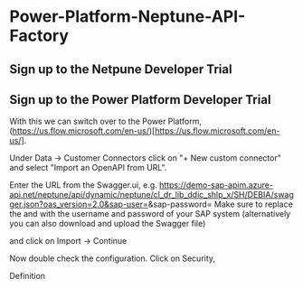 # Power-Platform-Neptune-API-Factory

## Sign up to the Netpune Developer Trial
## Sign up to the Power Platform Developer Trial

With this we can switch over to the Power Platform, (https://us.flow.microsoft.com/en-us/)[https://us.flow.microsoft.com/en-us/]. 

Under Data -> Customer Connectors click on "+ New custom connector" and select "Import an OpenAPI from URL". 

Enter the URL from the Swagger.ui, e.g. https://demo-sap-apim.azure-api.net/neptune/api/dynamic/neptune/cl_dr_lib_ddic_shlp_x/SH/DEBIA/swagger.json?oas_version=2.0&sap-user=<user>&sap-password=<password>
 Make sure to replace the <user> and <password> with the username and password of your SAP system (alternatively you can also download and upload the Swagger file)
  
and click on Import -> Continue
  
 
Now double check the configuration. Click on Security,
  
Definition
  
  
